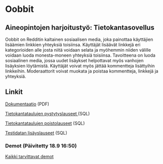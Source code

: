 # Oobbit

## Aineopintojen harjoitustyö: Tietokantasovellus

Oobbit on Redditin kaltainen sosiaalisen media, joka painottaa käyttäjien lisäämien linkkien yhteyksiä toisiinsa. Käyttäjät lisäävät linkkejä eri kategorioiden alle josta niitä voidaan selata ja myöhemmin niiden välille voidaan luoda monesta-moneen yhteyksiä toisiinsa. Tavoitteena on luoda sosiaalinen media, jossa uudet lisäykset helpottavat myös vanhojen lisäyksien löytämistä. Käyttäjät voivat myös jättää kommentteja lisättyihin linkkeihin. Moderaattorit voivat muokata ja poistaa kommentteja, linkkejä ja yhteyksiä.

## Linkit

[Dokumentaatio](/docs/dokumentaatio.pdf) (PDF)

[Tietokantataulujen pystytyslauseet ](/docs/create_tables.sql) (SQL)

[Tietokantataulujen poistolauseet](/docs/drop_tables.sql) (SQL)

[Testidatan lisäyslauseet](/docs/add_test_data.sql) (SQL)

### Demot (Päivitetty 18.9 16:50)

[Kaikki tarvittavat demot](http://ooppa.fi:8181/)
